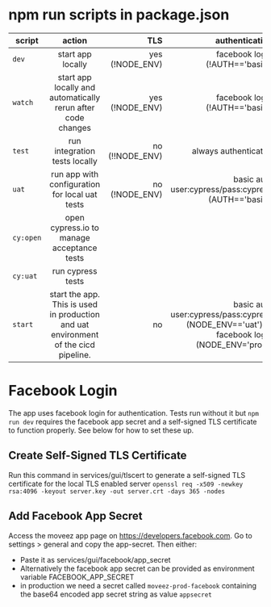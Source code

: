 # npm run scripts in package.json

|script        | action | TLS | authentication
| ------------- |:-------------:| -----:|---:|
|`dev`         | start app locally | yes (!NODE_ENV) | facebook login (!AUTH=='basic')
|`watch`       | start app locally and automatically rerun after code changes | yes (!NODE_ENV) | facebook login (!AUTH=='basic')
|`test`        | run integration tests locally | no (!!NODE_ENV) | always authenticated
|`uat`         | run app with configuration for local uat tests |  no (!NODE_ENV) | basic auth user:cypress/pass:cypress (AUTH=='basic')
|`cy:open`     | open cypress.io to manage acceptance tests
|`cy:uat`      | run cypress tests
|`start`       | start the app. This is used in production and uat environment of the cicd pipeline. | no | basic auth user:cypress/pass:cypress (NODE_ENV=='uat') or facebook login (NODE_ENV='prod')

# Facebook Login
The app uses facebook login for authentication. Tests run without it but `npm run dev` requires the facebook app secret and a self-signed TLS certificate to function properly. See below for how to set these up.

## Create Self-Signed TLS Certificate
Run this command in services/gui/tlscert to generate a self-signed TLS certificate for the local TLS enabled server
`openssl req -x509 -newkey rsa:4096 -keyout server.key -out server.crt -days 365 -nodes`

## Add Facebook App Secret
Access the moveez app page on https://developers.facebook.com. Go to settings > general and copy the app-secret.
Then either:
- Paste it as services/gui/facebook/app_secret
- Alternatively the facebook app secret can be provided as environment variable FACEBOOK_APP_SECRET
- in production we need a secret called `moveez-prod-facebook` containing the base64 encoded app secret string as value `appsecret`